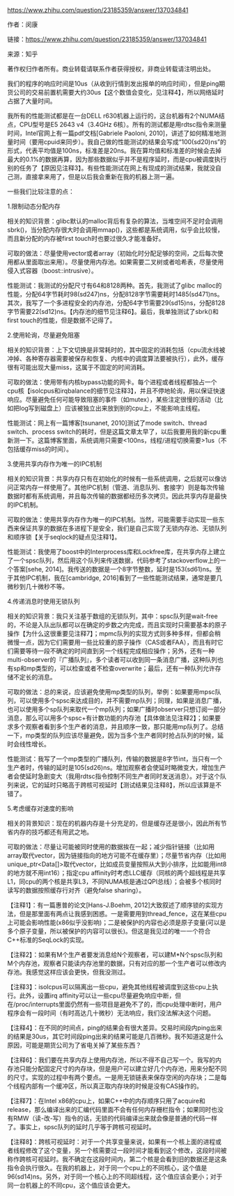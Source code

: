 https://www.zhihu.com/question/23185359/answer/137034841



作者：闵康

链接：https://www.zhihu.com/question/23185359/answer/137034841

来源：知乎

著作权归作者所有。商业转载请联系作者获得授权，非商业转载请注明出处。



我们的程序的响应时间是10us（从收到行情到发出报单的响应时间），但是ping期货公司的交易前置机需要大约30us【这个数值会变化，见注释4】，所以网络延时占据了大量时间。



我所有的性能测试都是在一台DELL r630机器上运行的，这台机器有2个NUMA结点，CPU型号是E5 2643 v4（3.4GHz 6核）。所有的测试都是用rdtsc指令来测量时间，Intel官网上有一篇pdf文档[Gabriele Paoloni, 2010]，讲述了如何精准地测量时间（要用cpuid来同步）。我自己做的性能测试的结果会写成“100(sd20)ns”的形式，代表平均值是100ns，标准差是20ns。我在算均值和标准差的时候会去掉最大的0.1%的数据再算，因为那些数据似乎并不是程序延时，而是cpu被调度执行别的任务了【原因见注释3】。有些性能测试在网上有现成的测试结果，我就没自己测，直接拿来用了，但是以后我会重新在我的机器上测一遍。



一些我们比较注意的点：

1.限制动态分配内存

相关的知识背景：glibc默认的malloc背后有复杂的算法，当堆空间不足时会调用sbrk()，当分配内存很大时会调用mmap()，这些都是系统调用，似乎会比较慢，而且新分配的内存被first touch时也要过很久才能准备好。

可取的做法：尽量使用vector或者array（初始化时分配足够的空间，之后每次使用都从里面取出来用）。尽量使用内存池。如果需要二叉树或者哈希表，尽量使用侵入式容器（boost::intrusive）。

性能测试：我测试的分配尺寸有64和8128两种。首先，我测试了glibc malloc的性能，分配64字节耗时98(sd247)ns，分配8128字节需要耗时1485(sd471)ns。其次，我写了一个多进程安全的内存池，分配64字节需要29(sd15)ns，分配8128字节需要22(sd12)ns。【内存池的细节见注释6】。最后，我单独测试了sbrk()和first touch的性能，但是数据不记得了。



2.使用轮询，尽量避免阻塞

相关的知识背景：上下文切换是非常耗时的，其中固定的消耗包括（cpu流水线被冲掉、各种寄存器需要被保存和恢复、内核中的调度算法要被执行），此外，缓存很有可能出现大量miss，这属于不固定的时间消耗。

可取的做法：使用带有内核bypass功能的网卡。每个进程或者线程都独占一个cpu核【isolcpus和irqbalance的细节见注释3】，并且不停地轮询，用以保证快速响应。尽量避免任何可能导致阻塞的事件（如mutex），某些注定很慢的活动（比如把log写到磁盘上）应该被独立出来放到别的cpu上，不能影响主线程。

性能测试：网上有一篇博客[tsunanet, 2010]测试了mode switch、thread switch、process switch的耗时，但是这篇文章太早了，以后我要用我的新cpu重新测一下。这篇博客里面，系统调用只需要<100ns，线程/进程切换需要>1us（不包括缓存miss的时间）。



3.使用共享内存作为唯一的IPC机制

相关的知识背景：共享内存只有在初始化的时候有一些系统调用，之后就可以像访问正常内存一样使用了。其他IPC机制（管道、消息队列、套接字）则是每次传输数据时都有系统调用，并且每次传输的数据都经历多次拷贝。因此共享内存是最快的IPC机制。

可取的做法：使用共享内存作为唯一的IPC机制。当然，可能需要手动实现一些东西来保证共享的数据在多进程下是安全，我们是自己实现了无锁内存池、无锁队列和顺序锁【关于seqlock的疑点见注释1】。

性能测试：我使用了boost中的Interprocess库和Lockfree库，在共享内存上建立了一个spsc队列，然后用这个队列来传送数据，代码参考了stackoverflow上的一个答案[sehe, 2014]。我传送的数据是一个8字节整数，延时是153(sd61)ns。至于其他IPC机制，我在[cambridge, 2016]看到了一些性能测试结果，通常是要几微秒到几十微秒不等。



4.传递消息时使用无锁队列

相关的知识背景：我只关注基于数组的无锁队列，其中：spsc队列是wait-free的，不论是入队出队都可以在确定的步数之内完成，而且实现时只需要基本的原子操作【为什么这很重要见注释7】；mpmc队列的实现方式则多种多样，但都会稍微慢一点，因为它们需要用一些比较重的原子操作（CAS或者FAA），而且有时它们需要等待一段不确定的时间直到另一个线程完成相应操作；另外，还有一种multi-observer的『广播队列』，多个读者可以收到同一条消息广播，这种队列也有sp和mp类型的，可以检查或者不检查overwrite；最后，还有一种队列允许存储不定长的消息。

可取的做法：总的来说，应该避免使用mp类型的队列，举例：如果要用mpsc队列，可以使用多个spsc来达成目的，并不需要mp队列；同理，如果是消息广播，也可以使用多个sp队列来取代一个mp队列；如果广播时observer只想订阅一部分消息，那么可以用多个spsc+有计数功能的内存池【具体做法见注释2】；如果要求多个观察者看到多个生产者的消息，并且顺序一致，那只能用mp队列了。总结一下，mp类型的队列应该尽量避免，因为当多个生产者同时抢占队列的时候，延时会线性增长。

性能测试：我写了一个mp类型的广播队列，传输的数据是8字节int，当只有一个生产者时，传输的延时是105(sd26)ns。增加观察者会使延时略微变大，增加生产者会使延时急剧变大（我用rdtsc指令控制不同生产者同时发送消息）。对于这个队列来说，它的延时只略高于跨核可视延时【测试结果见注释8】，所以应该算是不错了。



5.考虑缓存对速度的影响

相关的背景知识：现在的机器内存是十分充足的，但是缓存还是很小，因此所有节省内存的技巧都还有用武之地。

可取的做法：尽量让可能被同时使用的数据挨在一起；减少指针链接（比如用array取代vector，因为链接指向的地方可能不在缓存里）；尽量节省内存（比如用unique_ptr<Data[]>取代vector<Data>，比如成员变量按照从大到小排序，比如能用int8的地方就不用int16）；指定cpu affinity时考虑LLC缓存（同核的两个超线程是共享L1，同cpu的两个核是共享L3，不同NUMA核是通过QPI总线）；会被多个核同时读写的数据按照缓存行对齐（避免false sharing）。



【注释1】：有一篇惠普的论文[Hans-J.Boehm, 2012]大致叙述了顺序锁的实现方法，但是那里面有两点让我感到困惑。一是需要用到thread_fence，这在某些cpu上可能会影响性能(x86似乎没影响)；二是被保护的内容也必须是原子变量(可以是多个原子变量，所以被保护的内容可以很长)。但这是我见过的唯一一个符合C++标准的SeqLock的实现。

【注释2】：如果有M个生产者要发消息给N个观察者，可以建M*N个spsc队列和M个内存池，观察者只能读内存池里的数据，只有对应的那一个生产者可以修改内存池。我感觉这样应该会更快，但我没测过。

【注释3】：isolcpus可以隔离出一些cpu，避免其他线程被调度到这些cpu上执行。此外，设置irq affinity可以让一些cpu尽量避免响应中断，但在/proc/interrupts里面仍然有一些项目是避免不了的，而cpu处理中断时，用户程序会有一段时间（有时高达几十微秒）无法响应，我们没法解决这个问题。

【注释4】：在不同的时间点，ping的结果会有很大差异。交易时间段内ping出来的结果是30us，其它时间段ping出来的结果可能是几百微秒。我不知道这是什么原因，可能是期货公司为了省电关掉了某些东西？

【注释6】：我们要在共享内存上使用内存池，所以不得不自己写一个。我写的内存池只能分配固定尺寸的内存块，但是用户可以建立好几个内存池，用来分配不同的尺寸。实现的过程中有两个要点。一是用无锁链表来保存空闲的内存块；二是每个线程内部有一个缓冲区，所以真正取内存块的时候是没有CAS操作的。

【注释7】：在Intel x86的cpu上，如果C++中的内存顺序只用了acquire和release，那么编译出来的汇编代码里面不会有任何内存栅栏指令；如果同时也没有RMW（读-改-写）指令的话，无锁的代码编译出来就会像是普通的代码一样了。事实上，spsc队列的延时几乎等于跨核可视延时。

【注释8】：跨核可视延时：对于一个共享变量来说，如果有一个核上面的进程或者线程修改了这个变量，另一个核需要过一段时间才能看到这个修改，这段时间被称作跨核可视延时。我不确定在这段时间内，第二个核是会看到旧的数据还是这条指令会执行很久。在我的机器上，对于同一个cpu上的不同核心，这个值是96(sd14)ns。另外，对于同一个核心上的不同超线程，这个值应该会更小；对于同一台机器上的不同cpu，这个值应该会更大。